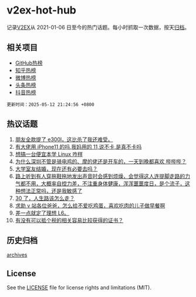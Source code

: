 # v2ex-hot-hub

 记录[V2EX](https://www.v2ex.com/)从 2021-01-06 日至今的热门话题。每小时抓取一次数据，按天[归档](archives)。
 
 ## 相关项目

- [GitHub热榜](https://github.com/snaildev/github-hot-hub)
- [知乎热榜](https://github.com/snaildev/zhihu-hot-hub)
- [微博热榜](https://github.com/snaildev/weibo-hot-hub)
- [头条热榜](https://github.com/snaildev/toutiao-hot-hub)
- [抖音热榜](https://github.com/snaildev/douyin-hot-hub)


 `更新时间：2025-05-12 21:24:56 +0800`

## 热议话题

1. [朋友全款提了 e300l，这比杀了我还难受。](https://www.v2ex.com/t/1131115)
1. [有大佬用 iPhone11 的吗,我妈用的 11,说不卡,是真不卡吗](https://www.v2ex.com/t/1131058)
1. [想搞一台便宜本学 Linux 咋样](https://www.v2ex.com/t/1131069)
1. [为什么深圳不管是骑电鸡的、摩的佬还是开车的，一天到晚都喜欢 哔哔哔？](https://www.v2ex.com/t/1131062)
1. [大学室友结婚，现在还有必要去吗？](https://www.v2ex.com/t/1131070)
1. [路上听到有人穿拖鞋拖地发出声音时会感到烦燥，会觉得这人连提脚走路的力气都不用，大概率自控力差，不注重身体健康，浑浑噩噩度日，是个流子，这种想法正常吗，还是我敏感了](https://www.v2ex.com/t/1131208)
1. [30 了，人生路该怎么走？](https://www.v2ex.com/t/1131036)
1. [求助 v 站各位爸爸，怎么给不爱吃鸡蛋，喜欢吃肉的儿子做早餐啊](https://www.v2ex.com/t/1131114)
1. [差一点就定了理想 L6。](https://www.v2ex.com/t/1131105)
1. [有没有可以抵个税的相关容易比较获得的证书？](https://www.v2ex.com/t/1131052)

## 历史归档

[archives](archives)

## License

See the [LICENSE](LICENSE) file for license rights and limitations (MIT).
